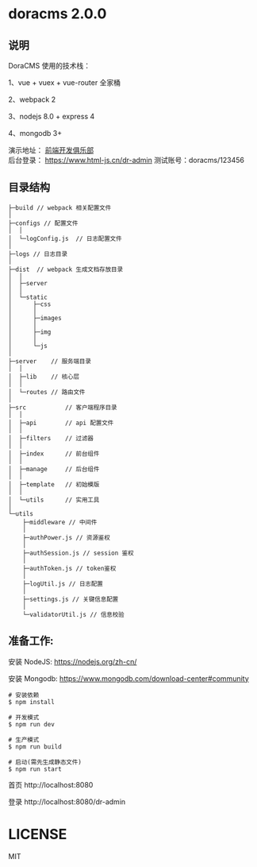 # doracms 2.0.0



## 说明

DoraCMS 使用的技术栈：

1、vue + vuex + vue-router 全家桶

2、webpack 2

3、nodejs 8.0 + express 4

4、mongodb 3+

演示地址： [前端开发俱乐部](https://www.html-js.cn)   
后台登录： https://www.html-js.cn/dr-admin     测试账号：doracms/123456

## 目录结构

```
├─build // webpack 相关配置文件
│
├─configs // 配置文件
│  │  
│  └─logConfig.js  // 日志配置文件
│ 
├─logs // 日志目录
│
├─dist  // webpack 生成文档存放目录
│  │
│  ├─server
│  │
│  └─static
│      ├─css
│      │
│      ├─images
│      │
│      ├─img
│      │
│      └─js
│
├─server    // 服务端目录
│  │
│  ├─lib    // 核心层
│  │
│  └─routes // 路由文件
│
├─src           // 客户端程序目录
│  │
│  ├─api        // api 配置文件
│  │
│  ├─filters    // 过滤器
│  │
│  ├─index      // 前台组件
│  │
│  ├─manage     // 后台组件
│  │
│  ├─template   // 初始模版
│  │
│  └─utils      // 实用工具
│
└─utils
    ├─middleware // 中间件
    │
    ├─authPower.js // 资源鉴权
    │
    ├─authSession.js // session 鉴权
    │
    ├─authToken.js // token鉴权
    │
    ├─logUtil.js // 日志配置
    │
    ├─settings.js // 关键信息配置
    │
    └─validatorUtil.js // 信息校验

```





## 准备工作:
安装 NodeJS:
https://nodejs.org/zh-cn/

安装 Mongodb:
https://www.mongodb.com/download-center#community

```shell
# 安装依赖
$ npm install

# 开发模式
$ npm run dev

# 生产模式
$ npm run build

# 启动(需先生成静态文件)
$ npm run start
```

首页
http://localhost:8080

登录
http://localhost:8080/dr-admin

# LICENSE

MIT
